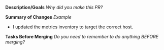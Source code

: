 **Description/Goals**
_Why did you make this PR?_

**Summary of Changes**
_Example_
* I updated the metrics inventory to target the correct host.

**Tasks Before Merging**
_Do you need to remember to do anything BEFORE merging?_